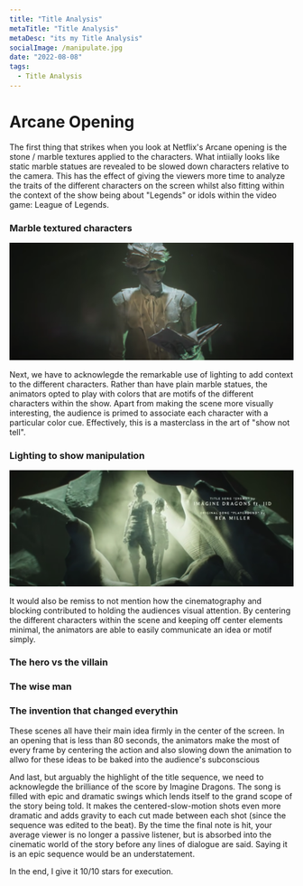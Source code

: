 ```yaml
---
title: "Title Analysis"
metaTitle: "Title Analysis"
metaDesc: "its my Title Analysis"
socialImage: /manipulate.jpg
date: "2022-08-08"
tags:
  - Title Analysis
---
```


# Arcane Opening

The first thing that strikes when you look at Netflix's Arcane opening is the stone / marble textures applied to the characters. What intiially looks like static marble statues are revealed to be slowed down characters relative to the camera. This has the effect of giving the viewers more time to analyze the traits of the different characters on the screen whilst also fitting within the context of the show being about "Legends" or idols within the video game: League of Legends.

### Marble textured characters

![HeroShot](https://github.com/KabakaWilliam/wills-blog/blob/main/BlogPics/blog4/marble.png?raw=true)

Next, we have to acknowlegde the remarkable use of lighting to add context to the different characters. Rather than have plain marble statues, the animators opted to play with colors that are motifs of the different characters within the show. Apart from making the scene more visually interesting, the audience is primed to associate each character with a particular color cue. Effectively, this is a masterclass in the art of "show not tell".

### Lighting to show manipulation

![HeroShot](https://github.com/KabakaWilliam/wills-blog/blob/main/BlogPics/blog4/lighting.png?raw=true)

It would also be remiss to not mention how the cinematography and blocking contributed to holding the audiences visual attention. By centering the different characters within the scene and keeping off center elements minimal, the animators are able to easily communicate an idea or motif simply.

### The hero vs the villain

### The wise man

### The invention that changed everythin

These scenes all have their main idea firmly in the center of the screen. In an opening that is less than 80 seconds, the animators make the most of every frame by centering the action and also slowing down the animation to allwo for these ideas to be baked into the audience's subconscious

And last, but arguably the highlight of the title sequence, we need to acknowlegde the brilliance of the score by Imagine Dragons. The song is filled with epic and dramatic swings which lends itself to the grand scope of the story being told. It makes the centered-slow-motion shots even more dramatic and adds gravity to each cut made between each shot (since the sequence was edited to the beat). By the time the final note is hit, your average viewer is no longer a passive listener, but is absorbed into the cinematic world of the story before any lines of dialogue are said. Saying it is an epic sequence would be an understatement.

In the end, I give it 10/10 stars for execution.
